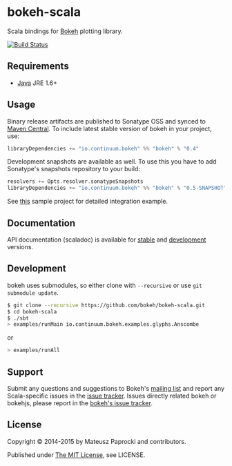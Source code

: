 # bokeh-scala

Scala bindings for [Bokeh][bokeh] plotting library.

[![Build Status][travis]](https://travis-ci.org/bokeh/bokeh-scala)

## Requirements

* [Java](http://wwww.java.com) JRE 1.6+

## Usage

Binary release artifacts are published to Sonatype OSS and synced to [Maven
Central][central]. To include latest stable version of bokeh in your project,
use:

```scala
libraryDependencies += "io.continuum.bokeh" %% "bokeh" % "0.4"
```

Development snapshots are available as well. To use this you have to add
Sonatype's snapshots repository to your build:

```scala
resolvers += Opts.resolver.sonatypeSnapshots
libraryDependencies += "io.continuum.bokeh" %% "bokeh" % "0.5-SNAPSHOT"
```

See [this][sample] sample project for detailed integration example.

## Documentation

API documentation (scaladoc) is available for [stable][api-stable] and
[development][api-devel] versions.

## Development

bokeh uses submodules, so either clone with `--recursive` or use
`git submodule update`.

```bash
$ git clone --recursive https://github.com/bokeh/bokeh-scala.git
$ cd bokeh-scala
$ ./sbt
> examples/runMain io.continuum.bokeh.examples.glyphs.Anscombe
```
or
```bash
> examples/runAll
```

## Support

Submit any questions and suggestions to Bokeh's [mailing list][group] and report
any Scala-specific issues in the [issue tracker][issues]. Issues directly related
bokeh or bokehjs, please report in the [bokeh's issue tracker][bokeh-issues].

## License

Copyright &copy; 2014-2015 by Mateusz Paprocki and contributors.

Published under [The MIT License][license], see LICENSE.

[bokeh]: http://bokeh.pydata.org
[central]: http://search.maven.org/#search%7Cga%7C1%7Cbokeh
[sample]: https://github.com/bokeh/bokeh-scala-sample
[api-stable]: https://s3.amazonaws.com/bokeh-scala/docs/2.11/0.4/index.html
[api-devel]: https://s3.amazonaws.com/bokeh-scala/docs/2.11/0.5-SNAPSHOT/index.html
[group]: https://groups.google.com/a/continuum.io/forum/#!forum/bokeh
[issues]: https://github.com/bokeh/bokeh-scala/issues
[bokeh-issues]: https://github.com/bokeh/bokeh/issues
[travis]: https://api.travis-ci.org/bokeh/bokeh-scala.png?branch=master
[license]: http://www.opensource.org/licenses/mit-license.php
